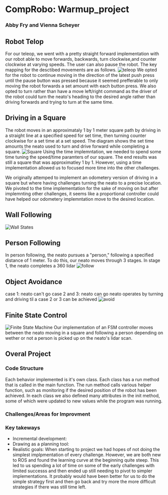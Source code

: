 # CompRobo: Warmup_project
### Abby Fry and Vienna Scheyer

## Robot Telop
For our teleop, we went with a pretty straight forward implementation with our robot able to move forwards, backwards, turn clockwise,and counter clockwise at varying speeds.  The user can also pause the robot. The key mapping for the desctibed movements are as follows.
![teleop](https://github.com/amfry/warmup_project/blob/master/images/teleop.jpeg)
We opted for the robot to continue moving in the direction of the latest push press until the pause button was pressed because it seemed prefferable to only moving the robot forwards a set amount with each button press.  We also opted to turn rather than have a move left/right command as the driver of the robot could turn the neato's heading to the desired angle rather than driving forwards and trying to turn at the same time.

## Driving in a Square
The robot moves in an approximataly 1 by 1 meter square path by driving in a straight line at a specified speed for set time, then turning counter clockwise for a set time at a set speed. The diagram shows the set time amounts the neato used to turn and drive forward while completing a square.
![Square](https://github.com/amfry/warmup_project/blob/master/images/Square.jpeg)
Using the time implemntation, we needed to spend some time tuning the speed/time paramters of our square.  The end results was still a square that was approximatley 1 by 1.  However, using a time implementation allowed us to focused more time into the other challenges.

We originally attemped to implement an odometery version of driving in a square but where having challenges turning the neato to a precise location.  We pivoted to the time implementation for the sake of moving on but after implemnting other challenges, it seems like a proportional controller could have helped our odometery implemntation move to the desired location.
## Wall Following
 
![Wall States](https://github.com/amfry/warmup_project/blob/master/images/wall_follow_states.jpg)
## Person Following
In person following, the neato pursues a "person," following a specified distance of 1 meter.  To do this, our neato moves through 3 stages.  In stage 1, the neato completes a 360 lidar 
![follow](https://github.com/amfry/warmup_project/blob/master/images/follow.jpeg)
## Object Avoidance
case 1: neato can't go
case 2 and 3: neato can go
neato operates by turning and driving til a case 2 or 3 can be achieved
![avoid](https://github.com/amfry/warmup_project/blob/master/images/avoidance.jpeg)
## Finite State Control
![Finite State Machine](https://github.com/amfry/warmup_project/blob/master/images/CompRobo_FSM.jpeg)
Our implementation of an FSM controller moves between the neato moving in a square and following a person depending on wether or not a person is picked up on the neato's lidar scan.
## Overal Project

### Code Structure
Each behavior implemented is it's own class.  Each class has a run method that is called in the main function. The run method calls various helper function, such as monitoring if the desired position of the robot has been achieved.  In each class we also defined many attributes in the init method, some of which were updated to new values while the program was running.
### Challenges/Areas for Improvment
### Key takeways
* Incremental development:
* Drawing as a planning tool:
* Realistic goals: When starting to project we had hopes of not doing the simplest implpmentation of every challenge.  However, we are both new to ROS and found the learning curve at the beginning quite steep. This led to us spending a lot of time on some of the early challenges with limited successs and then ended up still needing to pivot to simpler implementations.  It probably would have been better for us to do the simple strategy first and then go back and try more the more difficult strategies if there was still time left.
